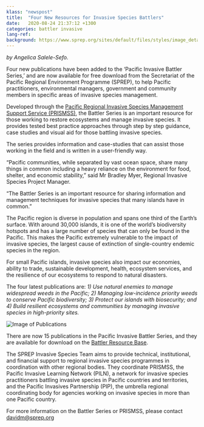 ```yaml
---
klass: "newspost"
title:  "Four New Resources for Invasive Species Battlers"
date:   2020-08-24 21:37:12 +1300
categories: battler invasive
lang-ref:
background: https://www.sprep.org/sites/default/files/styles/image_detai_670_400_/public/images/news/Battler%20Series_New%20Pubs.jpg?itok=uLLJpz23/600x300
---
```

*by Angelica Salele-Sefo.*

Four new publications have been added to the ‘Pacific Invasive Battler Series,’ and are now available for free download from the Secretariat of the Pacific Regional Environment Programme (SPREP), to help Pacific practitioners, environmental managers, government and community members in specific areas of invasive species management.

Developed through the [Pacific Regional Invasive Species Management Support Service (PRISMSS)](https://www.sprep.org/invasive-species-management-in-the-pacific/prismss), the Battler Series is an important resource for those working to restore ecosystems and manage invasive species. It provides tested best practice approaches through step by step guidance, case studies and visual aid for those battling invasive species. 

The series provides information and case-studies that can assist those working in the field and is written in a user-friendly way.

“Pacific communities, while separated by vast ocean space, share many things in common including a heavy reliance on the environment for food, shelter, and economic stability,” said Mr Bradley Myer, Regional Invasive Species Project Manager.

“The Battler Series is an important resource for sharing information and management techniques for invasive species that many islands have in common.”

The Pacific region is diverse in population and spans one third of the Earth’s surface. With around 30,000 islands, it is one of the world’s biodiversity hotspots and has a large number of species that can only be found in the Pacific. This makes the Pacific extremely vulnerable to the impact of invasive species, the largest cause of extinction of single-country endemic species in the region.

For small Pacific islands, invasive species also impact our economies, ability to trade, sustainable development, health, ecosystem services, and the resilience of our ecosystems to respond to natural disasters.

The four latest publications are: *1) Use natural enemies to manage widespread weeds in the Pacific; 2) Managing low-incidence priority weeds to conserve Pacific biodiversity; 3) Protect our islands with biosecurity; and 4) Build resilient ecosystems and communities by managing invasive species in high-priority sites.*

![Image of Publications](https://www.sprep.org/sites/default/files/users/angelicas/Protect%20Our%20Islands_Battler%20Series.jpg)

There are now 15 publications in the Pacific Invasive Battler Series, and they are available for download on the [Battler Resource Base](https://piln.sprep.org/).

The SPREP Invasive Species Team aims to provide technical, institutional, and financial support to regional invasive species programmes in coordination with other regional bodies. They coordinate PRISMSS, the Pacific Invasive Learning Network (PILN), a network for invasive species practitioners battling invasive species in Pacific countries and territories, and the Pacific Invasives Partnership (PIP), the umbrella regional coordinating body for agencies working on invasive species in more than one Pacific country.

For more information on the Battler Series or PRISMSS, please contact [davidm@sprep.org](davidm@sprep.org) 
